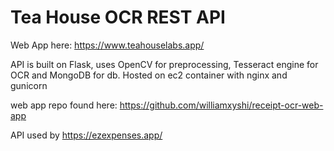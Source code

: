 
# Tea House OCR REST API

Web App here: https://www.teahouselabs.app/

API is built on Flask, uses OpenCV for preprocessing, Tesseract engine for OCR and MongoDB for db. Hosted on ec2 container with nginx and gunicorn

web app repo found here: https://github.com/williamxyshi/receipt-ocr-web-app

API used by https://ezexpenses.app/

